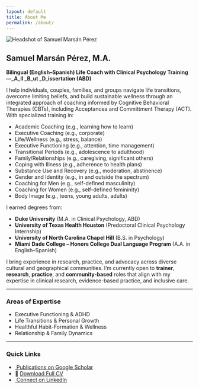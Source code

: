```yaml
---
layout: default
title: About Me
permalink: /about/
---
```


<img src="{{ '/assets/headshot.jpg' | relative_url }}"
     alt="Headshot of Samuel Marsán Pérez"
     class="headshot" />

## Samuel Marsán Pérez, M.A.  
**Bilingual (English–Spanish) Life Coach with Clinical Psychology Training—_A_ll _B_ut _D_issertation (ABD)**

I help individuals, couples, families, and groups navigate life transitions, overcome limiting beliefs, and build sustainable wellness through an integrated approach of coaching informed by Cognitive Behavioral Therapies (CBTs), including Acceptancea and Committment Therapy (ACT). With specialized training in:

- Academic Coaching (e.g., learning how to learn)
- Executive Coaching (e.g., corporate)
- Life/Wellness (e.g., stress, balance)
- Executive Functioning (e.g., attention, time management)
- Transitional Periods (e.g., adolescence to adulthood)
- Family/Relationships (e.g., caregiving, significant others)
- Coping with Illness (e.g., adherence to health plans)
- Substance Use and Recovery (e.g., moderation, abstinence)
- Gender and Identity (e.g., in and outside the spectrum)
- Coaching for Men (e.g., self-defined masculinity)
- Coaching for Women (e.g., self-defined femininity)
- Body Image (e.g., teens, young adults, adults)

I earned degrees from:

- **Duke University** (M.A. in Clinical Psychology, ABD)  
- **University of Texas Health Houston** (Predoctoral Clinical Psychology Internship)  
- **University of North Carolina Chapel Hill** (B.S. in Psychology)  
- **Miami Dade College – Honors College Dual Language Program** (A.A. in English–Spanish)

I bring experience in research, practice, and advocacy across diverse cultural and geographical communities. I’m currently open to **trainer**, **research**, **practice**, and **community-based** roles that align with my expertise in clinical research, evidence-based practice, and inclusive care.

---

### Areas of Expertise

- Executive Functioning & ADHD  
- Life Transitions & Personal Growth  
- Healthful Habit-Formation & Wellness  
- Relationship & Family Dynamics  

---

### Quick Links

<ul class="quick-links">
  <li>
    <a href="https://scholar.google.com/citations?hl=en&user=eGQIUA8AAAAJ"
       target="_blank" rel="noopener">
      <!-- Google Scholar SVG icon -->
      <img
        src="{{ '/assets/icons/google-scholar.svg' | relative_url }}"
        alt=""
        class="quick-link-icon" />
      Publications on Google Scholar
    </a>
  </li>
  <li>
    📄 <a href="/assets/Samuel_Marsan_CV_2025.pdf"
          target="_blank" rel="noopener">
      Download Full CV
    </a>
  </li>
  <li>
    <a href="https://www.linkedin.com/in/samuel-mars%C3%A1n-p%C3%A9rez-m-a-87961597"
       target="_blank" rel="noopener">
      <!-- LinkedIn PNG icon -->
      <img
        src="{{ '/assets/icons/LinkedIn.png' | relative_url }}"
        alt=""
        class="quick-link-icon" />
      Connect on LinkedIn
    </a>
  </li>
</ul>
